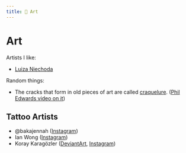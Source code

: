 ```yaml
---
title: 🎨 Art
---
```

# Art

Artists I like:

- [Luiza Niechoda](https://luizacreates.com)

Random things:

- The cracks that form in old pieces of art are called
  [craquelure](https://en.wikipedia.org/wiki/Craquelure). ([Phil Edwards video
  on it](https://www.youtube.com/watch?v=BcVNGeWmd6I))

## Tattoo Artists

- @bakajennah ([Instagram](https://www.instagram.com/bakajennah/))
- Ian Wong ([Instagram](https://www.instagram.com/ian_tattoos_/))
- Koray Karagözler ([DeviantArt](https://www.deviantart.com/koraykaragozler),
  [Instagram](https://www.instagram.com/koray_karagozler/))

